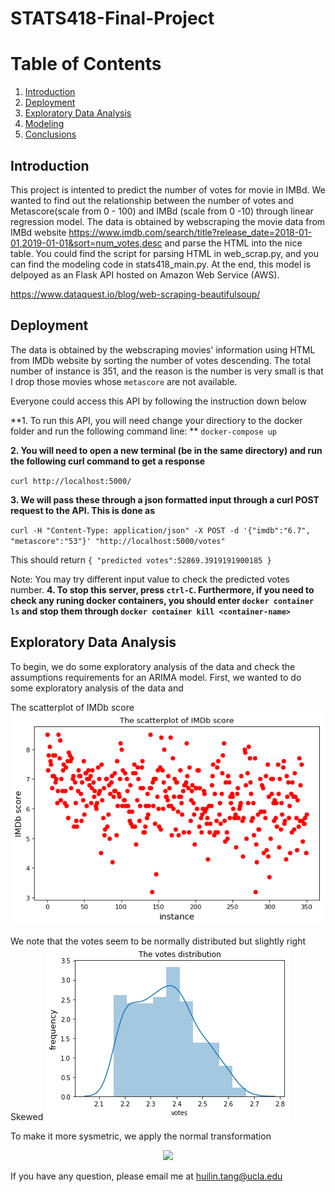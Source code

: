# STATS418-Final-Project

# Table of Contents
1. [Introduction](README.md#Introduction)
2. [Deployment](README.md#Deployment)
3. [Exploratory Data Analysis](README.md#exploratory-data-analysis)
4. [Modeling](README.md#Modeling)
5. [Conclusions](README.md#Conclusions)

## Introduction

This project is intented to predict the number of votes for movie in IMBd. We wanted to find out the relationship between the number of votes and Metascore(scale from 0 - 100) and IMBd (scale from 0 -10) through linear regression model. The data is obtained by webscraping the movie data from IMBd website https://www.imdb.com/search/title?release_date=2018-01-01,2019-01-01&sort=num_votes,desc and parse the HTML into the nice table. You could find the script for parsing HTML in web_scrap.py, and you can find the modeling code in stats418_main.py. At the end, this model is delpoyed as an Flask API hosted on Amazon Web Service (AWS). 

https://www.dataquest.io/blog/web-scraping-beautifulsoup/
## Deployment

The data is obtained by the webscraping movies' information using HTML from IMDb website by sorting the number of votes descending. The total number of instance is 351, and the reason is the number is very small is that I drop those movies whose `metascore` are not available. 

Everyone could access this API by following the instruction down below

**1. To run this API, you will need change your directiory to the docker folder and run the following command line: **
`docker-compose up`

**2. You will need to open a new terminal (be in the same directory) and run the following curl command to get a response**

`curl http://localhost:5000/`

**3. We will pass these through a json formatted input through a curl POST request to the API. This is done as**

`curl -H "Content-Type: application/json" -X POST -d '{"imdb":"6.7", "metascore":"53"}' "http://localhost:5000/votes"`

This should return 
`{
  "predicted votes":52869.3919191900185
}`

Note: You may try different input value to check the predicted votes number.
**4. To stop this server, press `ctrl-C`. Furthermore, if you need to check any runing docker containers, you should enter `docker container ls` and stop them through `docker container kill <container-name>`**


## Exploratory Data Analysis
To begin, we do some exploratory analysis of the data and check the assumptions requirements for an ARIMA model.
First, we wanted to do some exploratory analysis of the data and 


The scatterplot of IMDb score
![](./plot/1.png)

We note that the votes seem to be normally distributed but slightly right Skewed
![](./plot/2.png)

To make it more sysmetric, we apply the normal transformation 
<p align="center">
  <img src="./imgs/3.png" width="500" />
</p>

If you have any question, please email me at huilin.tang@ucla.edu
